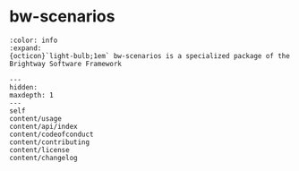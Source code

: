 # bw-scenarios

```{button-link} https://docs.brightway.dev
:color: info
:expand:
{octicon}`light-bulb;1em` bw-scenarios is a specialized package of the Brightway Software Framework
```

```{toctree}
---
hidden:
maxdepth: 1
---
self
content/usage
content/api/index
content/codeofconduct
content/contributing
content/license
content/changelog
```
